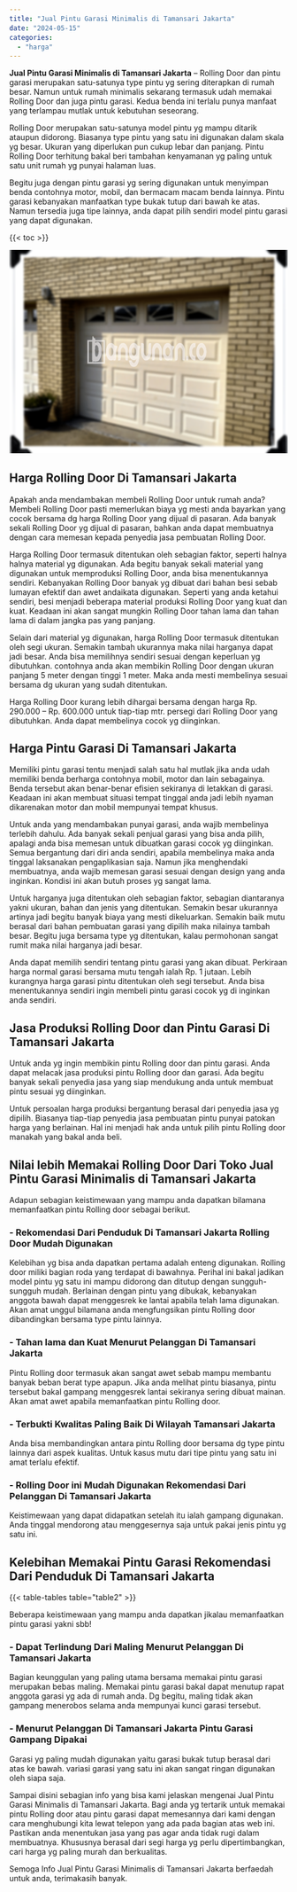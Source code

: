 ```yaml
---
title: "Jual Pintu Garasi Minimalis di Tamansari Jakarta"
date: "2024-05-15"
categories: 
  - "harga"
---
```


**Jual Pintu Garasi Minimalis di Tamansari Jakarta** – Rolling Door dan pintu garasi merupakan satu-satunya type pintu yg sering diterapkan di rumah besar. Namun untuk rumah minimalis sekarang termasuk udah memakai Rolling Door dan juga pintu garasi. Kedua benda ini terlalu punya manfaat yang terlampau mutlak untuk kebutuhan seseorang.

Rolling Door merupakan satu-satunya model pintu yg mampu ditarik ataupun didorong. Biasanya type pintu yang satu ini digunakan dalam skala yg besar. Ukuran yang diperlukan pun cukup lebar dan panjang. Pintu Rolling Door terhitung bakal beri tambahan kenyamanan yg paling untuk satu unit rumah yg punyai halaman luas.

Begitu juga dengan pintu garasi yg sering digunakan untuk menyimpan benda contohnya motor, mobil, dan bermacam macam benda lainnya. Pintu garasi kebanyakan manfaatkan type bukak tutup dari bawah ke atas. Namun tersedia juga tipe lainnya, anda dapat pilih sendiri model pintu garasi yang dapat digunakan.

{{< toc >}}

![Jual Pintu Garasi Minimalis di Tamansari Jakarta](/images/pintu-garasi-67.png)

## Harga Rolling Door Di Tamansari Jakarta

Apakah anda mendambakan membeli Rolling Door untuk rumah anda? Membeli Rolling Door pasti memerlukan biaya yg mesti anda bayarkan yang cocok bersama dg harga Rolling Door yang dijual di pasaran. Ada banyak sekali Rolling Door yg dijual di pasaran, bahkan anda dapat membuatnya dengan cara memesan kepada penyedia jasa pembuatan Rolling Door.

Harga Rolling Door termasuk ditentukan oleh sebagian faktor, seperti halnya halnya material yg digunakan. Ada begitu banyak sekali material yang digunakan untuk memproduksi Rolling Door, anda bisa menentukannya sendiri. Kebanyakan Rolling Door banyak yg dibuat dari bahan besi sebab lumayan efektif dan awet andaikata digunakan. Seperti yang anda ketahui sendiri, besi menjadi beberapa material produksi Rolling Door yang kuat dan kuat. Keadaan ini akan sangat mungkin Rolling Door tahan lama dan tahan lama di dalam jangka pas yang panjang.

Selain dari material yg digunakan, harga Rolling Door termasuk ditentukan oleh segi ukuran. Semakin tambah ukurannya maka nilai harganya dapat jadi besar. Anda bisa memilihnya sendiri sesuai dengan keperluan yg dibutuhkan. contohnya anda akan membikin Rolling Door dengan ukuran panjang 5 meter dengan tinggi 1 meter. Maka anda mesti membelinya sesuai bersama dg ukuran yang sudah ditentukan.

Harga Rolling Door kurang lebih dihargai bersama dengan harga Rp. 290.000 – Rp. 600.000 untuk tiap-tiap mtr. persegi dari Rolling Door yang dibutuhkan. Anda dapat membelinya cocok yg diinginkan.

## Harga Pintu Garasi Di Tamansari Jakarta

Memiliki pintu garasi tentu menjadi salah satu hal mutlak jika anda udah memiliki benda berharga contohnya mobil, motor dan lain sebagainya. Benda tersebut akan benar-benar efisien sekiranya di letakkan di garasi. Keadaan ini akan membuat situasi tempat tinggal anda jadi lebih nyaman dikarenakan motor dan mobil mempunyai tempat khusus.

Untuk anda yang mendambakan punyai garasi, anda wajib membelinya terlebih dahulu. Ada banyak sekali penjual garasi yang bisa anda pilih, apalagi anda bisa memesan untuk dibuatkan garasi cocok yg diinginkan. Semua bergantung dari diri anda sendiri, apabila membelinya maka anda tinggal laksanakan pengaplikasian saja. Namun jika menghendaki membuatnya, anda wajib memesan garasi sesuai dengan design yang anda inginkan. Kondisi ini akan butuh proses yg sangat lama.

Untuk harganya juga ditentukan oleh sebagian faktor, sebagian diantaranya yakni ukuran, bahan dan jenis yang ditentukan. Semakin besar ukurannya artinya jadi begitu banyak biaya yang mesti dikeluarkan. Semakin baik mutu berasal dari bahan pembuatan garasi yang dipilih maka nilainya tambah besar. Begitu juga bersama type yg ditentukan, kalau permohonan sangat rumit maka nilai harganya jadi besar.

Anda dapat memilih sendiri tentang pintu garasi yang akan dibuat. Perkiraan harga normal garasi bersama mutu tengah ialah Rp. 1 jutaan. Lebih kurangnya harga garasi pintu ditentukan oleh segi tersebut. Anda bisa menentukannya sendiri ingin membeli pintu garasi cocok yg di inginkan anda sendiri.

## Jasa Produksi Rolling Door dan Pintu Garasi Di Tamansari Jakarta

Untuk anda yg ingin membikin pintu Rolling door dan pintu garasi. Anda dapat melacak jasa produksi pintu Rolling door dan garasi. Ada begitu banyak sekali penyedia jasa yang siap mendukung anda untuk membuat pintu sesuai yg diinginkan.

Untuk persoalan harga produksi bergantung berasal dari penyedia jasa yg dipilih. Biasanya tiap-tiap penyedia jasa pembuatan pintu punyai patokan harga yang berlainan. Hal ini menjadi hak anda untuk pilih pintu Rolling door manakah yang bakal anda beli.

## Nilai lebih Memakai Rolling Door Dari Toko Jual Pintu Garasi Minimalis di Tamansari Jakarta

Adapun sebagian keistimewaan yang mampu anda dapatkan bilamana memanfaatkan pintu Rolling door sebagai berikut.

### \- Rekomendasi Dari Penduduk Di Tamansari Jakarta Rolling Door Mudah Digunakan

Kelebihan yg bisa anda dapatkan pertama adalah enteng digunakan. Rolling door miliki bagian roda yang terdapat di bawahnya. Perihal ini bakal jadikan model pintu yg satu ini mampu didorong dan ditutup dengan sungguh-sungguh mudah. Berlainan dengan pintu yang dibukak, kebanyakan anggota bawah dapat menggesrek ke lantai apabila telah lama digunakan. Akan amat unggul bilamana anda mengfungsikan pintu Rolling door dibandingkan bersama type pintu lainnya.

### \- Tahan lama dan Kuat Menurut Pelanggan Di Tamansari Jakarta

Pintu Rolling door termasuk akan sangat awet sebab mampu membantu banyak beban berat type apapun. Jika anda melihat pintu biasanya, pintu tersebut bakal gampang menggesrek lantai sekiranya sering dibuat mainan. Akan amat awet apabila memanfaatkan pintu Rolling door.

### \- Terbukti Kwalitas Paling Baik Di Wilayah Tamansari Jakarta

Anda bisa membandingkan antara pintu Rolling door bersama dg type pintu lainnya dari aspek kualitas. Untuk kasus mutu dari tipe pintu yang satu ini amat terlalu efektif.

### \- Rolling Door ini Mudah Digunakan Rekomendasi Dari Pelanggan Di Tamansari Jakarta

Keistimewaan yang dapat didapatkan setelah itu ialah gampang digunakan. Anda tinggal mendorong atau menggesernya saja untuk pakai jenis pintu yg satu ini.

## Kelebihan Memakai Pintu Garasi Rekomendasi Dari Penduduk Di Tamansari Jakarta

{{< table-tables table="table2" >}}

Beberapa keistimewaan yang mampu anda dapatkan jikalau memanfaatkan pintu garasi yakni sbb!

### \- Dapat Terlindung Dari Maling Menurut Pelanggan Di Tamansari Jakarta

Bagian keunggulan yang paling utama bersama memakai pintu garasi merupakan bebas maling. Memakai pintu garasi bakal dapat menutup rapat anggota garasi yg ada di rumah anda. Dg begitu, maling tidak akan gampang menerobos selama anda mempunyai kunci garasi tersebut.

### \- Menurut Pelanggan Di Tamansari Jakarta Pintu Garasi Gampang Dipakai

Garasi yg paling mudah digunakan yaitu garasi bukak tutup berasal dari atas ke bawah. variasi garasi yang satu ini akan sangat ringan digunakan oleh siapa saja.

Sampai disini sebagian info yang bisa kami jelaskan mengenai Jual Pintu Garasi Minimalis di Tamansari Jakarta. Bagi anda yg tertarik untuk memakai pintu Rolling door atau pintu garasi dapat memesannya dari kami dengan cara menghubungi kita lewat telepon yang ada pada bagian atas web ini. Pastikan anda menentukan jasa yang pas agar anda tidak rugi dalam membuatnya. Khususnya berasal dari segi harga yg perlu dipertimbangkan, cari harga yg paling murah dan berkualitas.

Semoga Info Jual Pintu Garasi Minimalis di Tamansari Jakarta berfaedah untuk anda, terimakasih banyak.
